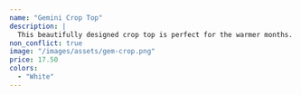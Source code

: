 ```yaml
---
name: "Gemini Crop Top"
description: |
  This beautifully designed crop top is perfect for the warmer months.
non_conflict: true
image: "/images/assets/gem-crop.png"
price: 17.50
colors:
  - "White"
---
```

